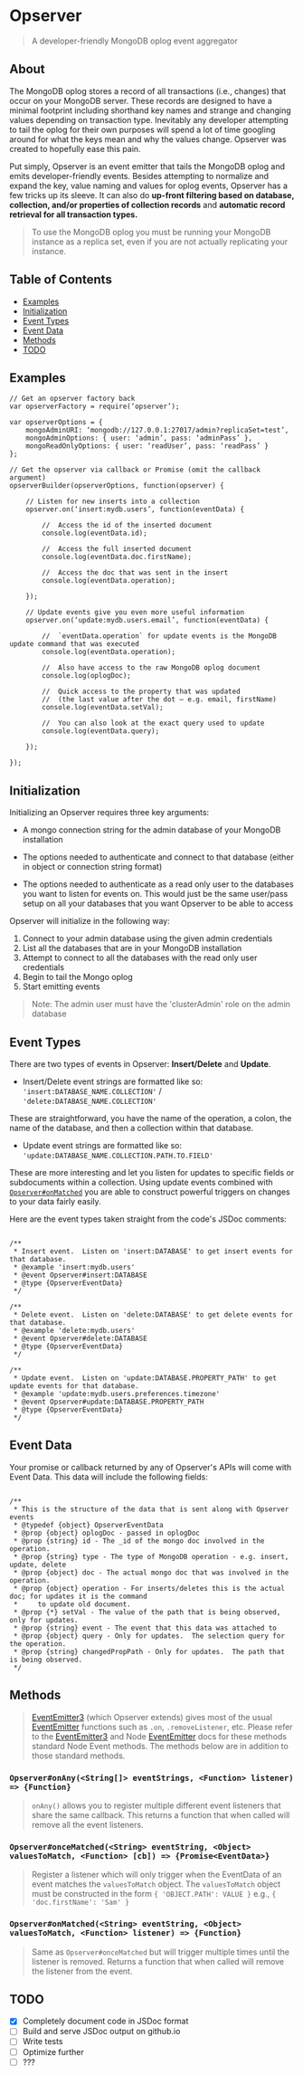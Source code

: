 # Opserver
> A developer-friendly MongoDB oplog event aggregator

## About
The MongoDB oplog stores a record of all transactions (i.e., changes) that occur on your MongoDB server.  These records are designed to have a minimal footprint including shorthand key names and strange and changing values depending on transaction type.  Inevitably any developer attempting to tail the oplog for their own purposes will spend a lot of time googling around for what the keys mean and why the values change.  Opserver was created to hopefully ease this pain.

Put simply, Opserver is an event emitter that tails the MongoDB oplog and emits developer-friendly events.  Besides attempting to normalize and expand the key, value naming and values for oplog events, Opserver has a few tricks up its sleeve.  It can also do **up-front filtering based on database, collection, and/or properties of collection records** and **automatic record retrieval for all transaction types.**

> To use the MongoDB oplog you must be running your MongoDB instance as a replica set, even if you are not actually replicating your instance.

## Table of Contents
- [Examples](https://github.com/samhagman/opserver#examples)
- [Initialization](https://github.com/samhagman/opserver#initialization)
- [Event Types](https://github.com/samhagman/opserver#event-types)
- [Event Data](https://github.com/samhagman/opserver#event-data)
- [Methods](https://github.com/samhagman/opserver#methods)
- [TODO](https://github.com/samhagman/opserver#todo)

## Examples
```node
// Get an opserver factory back
var opserverFactory = require(‘opserver’);

var opserverOptions = {
    mongoAdminURI: ‘mongodb://127.0.0.1:27017/admin?replicaSet=test’,
    mongoAdminOptions: { user: ‘admin’, pass: ‘adminPass’ },
    mongoReadOnlyOptions: { user: ‘readUser’, pass: ‘readPass’ }
};

// Get the opserver via callback or Promise (omit the callback argument)
opserverBuilder(opserverOptions, function(opserver) {

    // Listen for new inserts into a collection
    opserver.on(‘insert:mydb.users’, function(eventData) {

        //  Access the id of the inserted document
        console.log(eventData.id);
    
        //  Access the full inserted document
        console.log(eventData.doc.firstName);
    
        //  Access the doc that was sent in the insert
        console.log(eventData.operation);
    
    });

    // Update events give you even more useful information
    opserver.on(‘update:mydb.users.email’, function(eventData) {

        //  `eventData.operation` for update events is the MongoDB update command that was executed
        console.log(eventData.operation);
    
        //  Also have access to the raw MongoDB oplog document
        console.log(oplogDoc);
    
        //  Quick access to the property that was updated
        //  (the last value after the dot — e.g. email, firstName)
        console.log(eventData.setVal);
    
        //  You can also look at the exact query used to update
        console.log(eventData.query);
    
    });

});

```

## Initialization
Initializing an Opserver requires three key arguments:

- A mongo connection string for the admin database of your MongoDB installation

- The options needed to authenticate and connect to that database (either in object or connection string format)

- The options needed to authenticate as a read only user to the databases you want to listen for events on.  This would
just be the same user/pass setup on all your databases that you want Opserver to be able to access

Opserver will initialize in the following way:

1. Connect to your admin database using the given admin credentials
2. List all the databases that are in your MongoDB installation
3. Attempt to connect to all the databases with the read only user credentials
4. Begin to tail the Mongo oplog
5. Start emitting events

> Note: The admin user must have the 'clusterAdmin' role on the admin database


## Event Types

There are two types of events in Opserver: **Insert/Delete** and **Update**.

- Insert/Delete event strings are formatted like so:
`'insert:DATABASE_NAME.COLLECTION'` / `'delete:DATABASE_NAME.COLLECTION'`

These are straightforward, you have the name of the operation, a colon, the name of the database, and then a collection
within that database.

- Update event strings are formatted like so:
`'update:DATABASE_NAME.COLLECTION.PATH.TO.FIELD'`

These are more interesting and let you listen for updates to specific fields or subdocuments within a collection.  Using
update events combined with [`Opserver#onMatched`]() you are able to construct powerful triggers on changes to your data
fairly easily.

Here are the event types taken straight from the code's JSDoc comments:

```node

/**
 * Insert event.  Listen on 'insert:DATABASE' to get insert events for that database.
 * @example 'insert:mydb.users'
 * @event Opserver#insert:DATABASE
 * @type {OpserverEventData}
 */

/**
 * Delete event.  Listen on 'delete:DATABASE' to get delete events for that database.
 * @example 'delete:mydb.users'
 * @event Opserver#delete:DATABASE
 * @type {OpserverEventData}
 */

/**
 * Update event.  Listen on 'update:DATABASE.PROPERTY_PATH' to get update events for that database.
 * @example 'update:mydb.users.preferences.timezone'
 * @event Opserver#update:DATABASE.PROPERTY_PATH
 * @type {OpserverEventData}
 */

```

## Event Data

Your promise or callback returned by any of Opserver's APIs will come with Event Data.  This data will include the following
fields:

```node

/**
 * This is the structure of the data that is sent along with Opserver events
 * @typedef {object} OpserverEventData
 * @prop {object} oplogDoc - passed in oplogDoc
 * @prop {string} id - The _id of the mongo doc involved in the operation.
 * @prop {string} type - The type of MongoDB operation - e.g. insert, update, delete
 * @prop {object} doc - The actual mongo doc that was involved in the operation.
 * @prop {object} operation - For inserts/deletes this is the actual doc; for updates it is the command
 *     to update old document.
 * @prop {*} setVal - The value of the path that is being observed, only for updates.
 * @prop {string} event - The event that this data was attached to
 * @prop {object} query - Only for updates.  The selection query for the operation.
 * @prop {string} changedPropPath - Only for updates.  The path that is being observed.
 */

```

## Methods

> [EventEmitter3](https://github.com/primus/eventemitter3) (which Opserver extends) gives most of the usual [EventEmitter](https://nodejs.org/api/events.html#events_class_eventemitter) functions such as `.on`, `.removeListener`, etc.  Please refer to the [EventEmitter3](https://github.com/primus/eventemitter3) and Node [EventEmitter](https://nodejs.org/api/events.html#events_class_eventemitter) docs for these methods standard Node Event methods.  The methods below are in addition to those standard methods.

### `Opserver#onAny(<String[]> eventStrings, <Function> listener) => {Function}`
> `onAny()` allows you to register multiple different event listeners that share the same callback.  This returns a function that when called will remove all the event listeners.

### `Opserver#onceMatched(<String> eventString, <Object> valuesToMatch, <Function> [cb]) => {Promise<EventData>}`
> Register a listener which will only trigger when the EventData of an event matches the `valuesToMatch` object.  The `valuesToMatch` object must be constructed in the form  `{ 'OBJECT.PATH': VALUE }` e.g., `{ 'doc.firstName': 'Sam' }`

### `Opserver#onMatched(<String> eventString, <Object> valuesToMatch, <Function> listener) => {Function}`
> Same as `Opserver#onceMatched` but will trigger multiple times until the listener is removed.  Returns a function that when called will remove the listener from the event.


## TODO

- [x] Completely document code in JSDoc format
- [ ] Build and serve JSDoc output on github.io
- [ ] Write tests
- [ ] Optimize further
- [ ] ???
